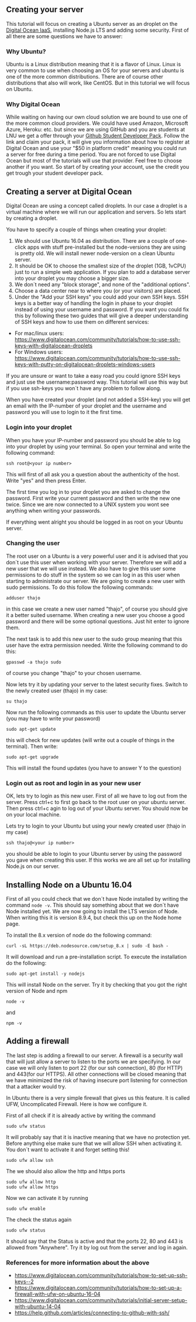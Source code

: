 ## Creating your server
This tutorial will focus on creating a Ubuntu server as an droplet on the [Digital Ocean IaaS](https://www.digitalocean.com/), installing Node.js LTS and adding some security.
First of all there are some questions we have to answer:

### Why Ubuntu?
Ubuntu is a Linux distribution meaning that it is a flavor of Linux. Linux is very common to use when choosing an OS for your servers and ubuntu is one of the more common distributions. There are of course other distributions that also will work, like CentOS. But in this tutorial we will focus on Ubuntu.

### Why Digital Ocean
While waiting on having our own cloud solution we are bound to use one of the more common cloud providers. We could have used Amazon, Microsoft Azure, Heroku: etc. but since we are using GitHub and you are students at LNU we get a offer through your [Github Student Developer Pack](https://education.github.com/pack). Follow the link and claim your pack, it will give you information about how to register at Digital Ocean and use your "$50 in platform credit" meaning you could run a server for free during a time period. You are not forced to use Digital Ocean but most of the tutorials will use that provider. Feel free to choose another if you want.
So start of by creating your account, use the credit you get trough your student developer pack.

## Creating a server at Digital Ocean
Digital Ocean are using a concept called droplets. In our case a droplet is a virtual machine where we will run our application and servers. So lets start by creating a droplet. 

You have to specify a couple of things when creating your droplet:

1. We should use Ubuntu 16.04 as distribution. There are a couple  of one-click apps with stuff pre-installed but the node-versions they are using is pretty old. We will install newer node-version on a clean Ubuntu server.
2. It should be OK to choose the smallest size of the droplet (1GB, 1vCPU) just to run a simple web application. If you plan to add a database server into your droplet you may choose a bigger size.
3. We don´t need any "block storage", and none of the "additional options".
4. Choose a data center near to where you (or your visitors) are placed.
5. Under the "Add your SSH keys" you could add your own SSH keys. SSH keys is a better way of handling the login in phase to your droplet instead of using your username and password. If you want you could fix this by following these two guides that will give a deeper understanding of SSH keys and how to use them on different services:
  * For mac/linux users: https://www.digitalocean.com/community/tutorials/how-to-use-ssh-keys-with-digitalocean-droplets
  * For Windows users: https://www.digitalocean.com/community/tutorials/how-to-use-ssh-keys-with-putty-on-digitalocean-droplets-windows-users 

 If you are unsure or want to take a easy road you could ignore SSH keys and just use the username:password way. This tutorial will use this way but if you use ssh-keys you won´t have any problem to follow along.

 When you have created your droplet (and not added a SSH-key) you will get an email with the IP-number of your droplet and the username and password you will use to login to it the first time.

 ### Login into your droplet
 When you have your IP-number and password you should be able to log into your droplet by using your terminal. So open your terminal and write the following command:

 ```
 ssh root@<your ip number>
 ```
 This will first of all ask you a question about the authenticity of the host. Write "yes" and then press Enter.

 The first time you log in to your droplet you are asked to change the password. First write your current password and then write the new one twice. Since we are now connected to a UNIX system you wont see anything when writing your passwords.

 If everything went alright you should be logged in as root on your Ubuntu server. 

### Changing the user
The root user on a Ubuntu is a very powerful user and it is advised that you don´t use this user when working with your server. Therefore we will add a new user that we will use instead. We also have to give this user some permissions to do stuff in the system so we can log in as this user when starting to administrate our server. We are going to create a new user with sudo permissions. To do this follow the following commands:

```
adduser thajo
```
in this case we create a new user named "thajo", of course you should give it a better suited username. When creating a new user you choose a good password and there will be some optional questions. Just hit enter to ignore them.

The next task is to add this new user to the sudo group meaning that this user have the extra permission needed. Write the following command to do this:

```
gpasswd -a thajo sudo
```
of course you change "thajo" to your chosen username.

Now lets try it by updating your server to the latest security fixes. Switch to the newly created user (thajo) in my case:

```
su thajo
```

Now run the following commands as this user to update the Ubuntu server (you may have to write your password)
```
sudo apt-get update
```
this will check for new updates (will write out a couple of things in the terminal). Then write:

```
sudo apt-get upgrade
```
This will install the found updates (you have to answer Y to the question)

### Login out as root and login in as your new user
OK, lets try to login as this new user. First of all we have to log out from the server. Press ctrl+c to first go back to the root user on your ubuntu server. Then press ctrl+c agin to log out of your Ubuntu server. You should now be on your local machine.

Lets try to login to your Ubuntu but using your newly created user (thajo in my case)

```
ssh thajo@<your ip number>
```
you should be able to login to your Ubuntu server by using the password you gave when creating this user. If this works we are all set up for installing Node.js on our server.

## Installing Node on a Ubuntu 16.04
First of all you could check that we don´t have Node installed by writing the command `node -v`. This should say something about that we don´t have Node installed yet. We are now going to install the LTS version of Node. When writing this it is version 8.9.4, but check this up on the Node home page.

To install the 8.x version of node do the following command:

```
curl -sL https://deb.nodesource.com/setup_8.x | sudo -E bash -
```
It will download and run a pre-installation script. To execute the installation do the following:

```
sudo apt-get install -y nodejs
```
This will install Node on the server. Try it by checking that you got the right version of Node and npm

```
node -v
```
and
```
npm -v
```

## Adding a firewall
The last step is adding a firewall to our server. A firewall is a security wall that will just allow a server to listen to the ports we are specifying. In our case we will only listen to port 22 (for our ssh connection), 80 (for HTTP) and 443(for our HTTPS). All other connections will be closed meaning that we have minimized the risk of having insecure port listening for connection that a attacker would try.

In Ubuntu there is a very simple firewall that gives us this feature. It is called UFW, Uncomplicated Firewall. Here is how we configure it.

First of all check if it is already active by writing the command
```
sudo ufw status
```
It will probably say that it is inactive meaning that we have no protection yet. Before anything else make sure that we will allow SSH when activating it. You don´t want to activate it and forget setting this!

```
sudo ufw allow ssh
```
The we should also allow the http and https ports

```
sudo ufw allow http
sudo ufw allow https
```
Now we can activate it by running 
```
sudo ufw enable
```
The check the status again
```
sudo ufw status
```
It should say that the Status is active and that the ports 22, 80 and 443 is allowed from "Anywhere". Try it by log out from the server and log in again.

### References for more information about the above
* https://www.digitalocean.com/community/tutorials/how-to-set-up-ssh-keys--2
* https://www.digitalocean.com/community/tutorials/how-to-set-up-a-firewall-with-ufw-on-ubuntu-16-04
* https://www.digitalocean.com/community/tutorials/initial-server-setup-with-ubuntu-14-04
* https://help.github.com/articles/connecting-to-github-with-ssh/

